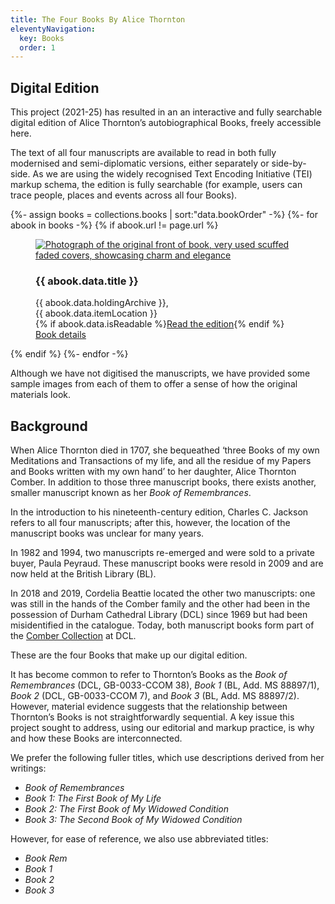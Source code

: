 ```yaml
---
title: The Four Books By Alice Thornton
eleventyNavigation:
  key: Books
  order: 1
---
```


## Digital Edition

This project (2021-25) has resulted in an an interactive and fully searchable digital edition of Alice Thornton’s autobiographical Books, freely accessible here.

The text of all four manuscripts are available to read in both fully modernised and semi-diplomatic versions, either separately or side-by-side. As we are using the widely recognised Text Encoding Initiative (TEI) markup schema, the edition is fully searchable (for example, users can trace people, places and events across all four Books).

<div class="bookshelf">
  {%- assign books = collections.books | sort:"data.bookOrder" -%}
  {%- for abook in books -%}
    {% if abook.url != page.url %}
      <figure class="book columns">
        <a href="{{ abook.url | url }}" class="column is-half">
          <img src="{{ abook.data.image }}" alt="Photograph of the original front of book, very used scuffed faded covers, showcasing charm and elegance">
        </a>
        <div class="column is-half is-flex is-flex-direction-column">
          <h3>{{ abook.data.title }}</h3>
          <figcaption>
            {{ abook.data.holdingArchive }},<br>
            {{ abook.data.itemLocation }}
          </figcaption>
          <div class="book-buttons">
          {% if abook.data.isReadable %}<a href="viewer/?p0.do={{ abook.fileSlug }}&p0.vi=modern" class="button is-primary">Read the edition</a>{% endif %}<br>
            <a href="{{ abook.url | url }}" class="button is-secondary">Book details</a>
          </div>
        </div>
      </figure>
    {% endif %}
  {%- endfor -%}
</div>

Although we have not digitised the manuscripts, we have provided some sample images from each of them to offer a sense of how the original materials look.


## Background

When Alice Thornton died in 1707, she bequeathed ‘three Books of my own Meditations and Transactions of my life, and all the residue of my Papers and Books written with my own hand’ to her daughter, Alice Thornton Comber. In addition to those three manuscript books, there exists another, smaller manuscript known as her _Book of Remembrances_.

In the introduction to his nineteenth-century edition, Charles C. Jackson refers to all four manuscripts; after this, however, the location of the manuscript books was unclear for many years.

In 1982 and 1994, two manuscripts re-emerged and were sold to a private buyer, Paula Peyraud. These manuscript books were resold in 2009 and are now held at the British Library (BL).

In 2018 and 2019, Cordelia Beattie located the other two manuscripts: one was still in the hands of the Comber family and the other had been in the possession of Durham Cathedral Library (DCL) since 1969 but had been misidentified in the catalogue. Today, both manuscript books form part of the [Comber Collection](https://n2t.durham.ac.uk/ark:/32150/s2hm50tr76x.xml) at DCL.

These are the four Books that make up our digital edition.

It has become common to refer to Thornton’s Books as the _Book of Remembrances_ (DCL, GB-0033-CCOM 38), _Book 1_ (BL, Add. MS 88897/1), _Book 2_ (DCL, GB-0033-CCOM 7), and _Book 3_ (BL, Add. MS 88897/2). However, material evidence suggests that the relationship between Thornton’s Books is not straightforwardly sequential. A key issue this project sought to address, using our editorial and markup practice, is why and how these Books are interconnected.

We prefer the following fuller titles, which use descriptions derived from her writings:

- _Book of Remembrances_
- _Book 1: The First Book of My Life_
- _Book 2: The First Book of My Widowed Condition_
- _Book 3: The Second Book of My Widowed Condition_

However, for ease of reference, we also use abbreviated titles:

- _Book Rem_
- _Book 1_
- _Book 2_
- _Book 3_

